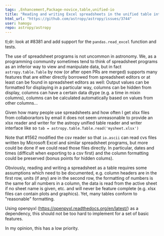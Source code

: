 ```yaml
---
tags: ,Enhancement,Package-novice,table,unified-io
title: "Reading and writing Excel spreadsheets in the unified table interface"
html_url: "https://github.com/astropy/astropy/issues/3744"
user: hamogu
repo: astropy/astropy
---
```


tl;dr: look at #8381 and add support for the `pandas.read_excel` function and tests.

The use of spreadsheet programs is not uncommon in astronomy. We, as a programming community sometimes tend to think of spreadsheet programs as an inferior way to view and manipulate data, but in fact `astropy.table.Table` by now (or after open PRs are merged) supports many features that are either directly borrowed from spreadsheet editors or at least can be found in spreadsheet editors as well: Output values can be formatted for displaying in a particular way, columns can be hidden from display, columns can have a certain data dtype (e.g. a time in mixin columns), columns can be calculated automatically based on values from other columns...

Given how many people use spreadsheets and how often I get xlsx files from collaborartors by email it does not seem unreasonable to provide an xlsx reader and writer for the astropy unified table reader and writer interface like so `tab = astropy.table.Table.read('mysheet.xlsx')`

Note that #1562 modified the csv reader so that `io.ascii` can read cvs files written by Microsoft Excel and similar spreadsheet programs, but more could be done if we could read those files directly. In particular, dates and times (difficult when exporting to a csv first) and the column formatting could be preserved (bonus points for hidden colums).

Obviously, reading and writing a spreadsheet as a table requires some assumptions which need to be documented, e.g. column headers are in the first row, units (if any) are in the second row, the formatting of numbers is the same for all numbers in a column, the data is read from the active sheet if no sheet name is given, etc. and will never be feature complete (e.g. xlsx files can contain plots and graphics).
Yet, many tables conform to "reasonable" formatting.

Using openpyxl (https://openpyxl.readthedocs.org/en/latest/) as a dependency, this should not be too hard to implement for a set of basic features.

In my opinion, this has a low priority.
